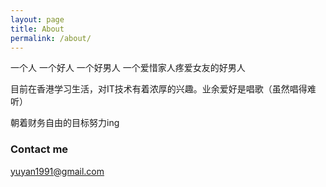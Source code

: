 ```yaml
---
layout: page
title: About
permalink: /about/
---
```


一个人
一个好人
一个好男人
一个爱惜家人疼爱女友的好男人

目前在香港学习生活，对IT技术有着浓厚的兴趣。业余爱好是唱歌（虽然唱得难听）

朝着财务自由的目标努力ing

### Contact me

[yuyan1991@gmail.com](mailto:yuyan1991@gmail.com)
